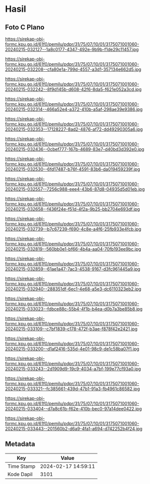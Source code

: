 # Hasil

## Foto C Plano

https://sirekap-obj-formc.kpu.go.id/61f0/pemilu/pdpr/31/75/07/10/01/3175071001060-20240215-032127--1a8c0177-4347-492e-9b9b-f1de29c11457.jpg

https://sirekap-obj-formc.kpu.go.id/61f0/pemilu/pdpr/31/75/07/10/01/3175071001060-20240215-032208--cfa80e1a-799d-4557-a3d1-357134e662d5.jpg

https://sirekap-obj-formc.kpu.go.id/61f0/pemilu/pdpr/31/75/07/10/01/3175071001060-20240215-032242--8f9d145b-d608-42f6-8da5-f621e052a3cd.jpg

https://sirekap-obj-formc.kpu.go.id/61f0/pemilu/pdpr/31/75/07/10/01/3175071001060-20240215-032314--466a52e4-a372-410b-a5af-298ae39e9386.jpg

https://sirekap-obj-formc.kpu.go.id/61f0/pemilu/pdpr/31/75/07/10/01/3175071001060-20240215-032353--17128227-8ad2-4876-af72-dd49290305a6.jpg

https://sirekap-obj-formc.kpu.go.id/61f0/pemilu/pdpr/31/75/07/10/01/3175071001060-20240215-032436--0cbef777-167b-4689-83e7-d40bd3d392e0.jpg

https://sirekap-obj-formc.kpu.go.id/61f0/pemilu/pdpr/31/75/07/10/01/3175071001060-20240215-032530--6fd17487-b76f-4591-83b6-da019459239f.jpg

https://sirekap-obj-formc.kpu.go.id/61f0/pemilu/pdpr/31/75/07/10/01/3175071001060-20240215-032557--7256c988-eee4-43b6-87d8-04935d5d01eb.jpg

https://sirekap-obj-formc.kpu.go.id/61f0/pemilu/pdpr/31/75/07/10/01/3175071001060-20240215-032658--f436f24e-f51d-4f2a-9b25-bb2704e693df.jpg

https://sirekap-obj-formc.kpu.go.id/61f0/pemilu/pdpr/31/75/07/10/01/3175071001060-20240215-032739--b7c67239-f690-4c8e-a4f6-25fb933e4fcb.jpg

https://sirekap-obj-formc.kpu.go.id/61f0/pemilu/pdpr/31/75/07/10/01/3175071001060-20240215-032819--560bb0e1-bf66-4b4a-aa04-70fb193ee9bc.jpg

https://sirekap-obj-formc.kpu.go.id/61f0/pemilu/pdpr/31/75/07/10/01/3175071001060-20240215-032859--61ae1a47-7ac3-4538-9167-d3fc961445a9.jpg

https://sirekap-obj-formc.kpu.go.id/61f0/pemilu/pdpr/31/75/07/10/01/3175071001060-20240215-032940--288351df-6ec1-4e68-a5e3-dc6110323eb2.jpg

https://sirekap-obj-formc.kpu.go.id/61f0/pemilu/pdpr/31/75/07/10/01/3175071001060-20240215-033023--fdbce88c-55b4-4f1b-b4ea-d0b7a3be85b8.jpg

https://sirekap-obj-formc.kpu.go.id/61f0/pemilu/pdpr/31/75/07/10/01/3175071001060-20240215-033109--c7bf1839-c178-472f-b3ae-f878f42e2421.jpg

https://sirekap-obj-formc.kpu.go.id/61f0/pemilu/pdpr/31/75/07/10/01/3175071001060-20240215-033200--d1af2416-535d-4e01-98c9-de1c58ba07f1.jpg

https://sirekap-obj-formc.kpu.go.id/61f0/pemilu/pdpr/31/75/07/10/01/3175071001060-20240215-033243--2d1909d9-19c9-4034-a7bf-199e77cf93a0.jpg

https://sirekap-obj-formc.kpu.go.id/61f0/pemilu/pdpr/31/75/07/10/01/3175071001060-20240215-033321--fc385661-439d-47b1-91a3-fb4961c86582.jpg

https://sirekap-obj-formc.kpu.go.id/61f0/pemilu/pdpr/31/75/07/10/01/3175071001060-20240215-033404--d7a8c61b-f62e-410b-bec0-97a14dee0422.jpg

https://sirekap-obj-formc.kpu.go.id/61f0/pemilu/pdpr/31/75/07/10/01/3175071001060-20240215-033443--201560b2-d6a9-4fa1-a694-d742252b4f24.jpg


## Metadata

| Key        | Value               |
| ---------- | ------------------- |
| Time Stamp | 2024-02-17 14:59:11 |
| Kode Dapil | 3101                |



